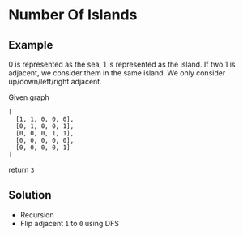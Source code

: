 # Number Of Islands
## Example
0 is represented as the sea, 1 is represented as the island. If two 1 is adjacent, we consider them in the same island. We only consider up/down/left/right adjacent.

Given graph
```
[
  [1, 1, 0, 0, 0],
  [0, 1, 0, 0, 1],
  [0, 0, 0, 1, 1],
  [0, 0, 0, 0, 0],
  [0, 0, 0, 0, 1]
]
```
return `3`

## Solution
- Recursion
- Flip adjacent `1` to `0` using DFS
